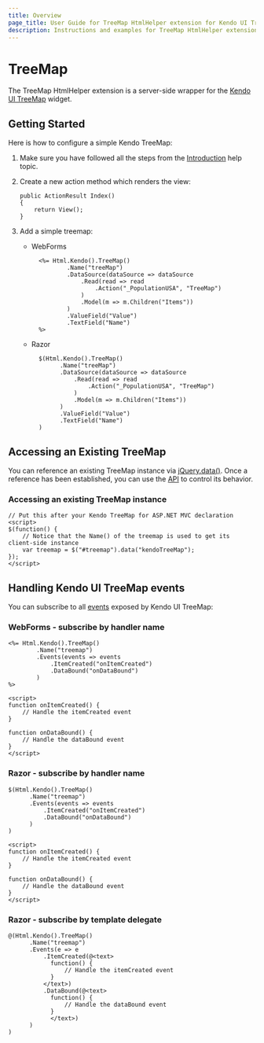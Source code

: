 ```yaml
---
title: Overview
page_title: User Guide for TreeMap HtmlHelper extension for Kendo UI TreeMap widget
description: Instructions and examples for TreeMap HtmlHelper extension for Kendo UI TreeMap for ASP.NET MVC.
---
```


# TreeMap

The TreeMap HtmlHelper extension is a server-side wrapper for the [Kendo UI TreeMap](/api/dataviz/treemap) widget.

## Getting Started

Here is how to configure a simple Kendo TreeMap:

1.  Make sure you have followed all the steps from the [Introduction](/aspnet-mvc/introduction) help topic.

2.  Create a new action method which renders the view:

        public ActionResult Index()
        {
            return View();
        }

3.  Add a simple treemap:
    - WebForms

            <%= Html.Kendo().TreeMap()
                    .Name("treeMap")
                    .DataSource(dataSource => dataSource
                        .Read(read => read
                            .Action("_PopulationUSA", "TreeMap")
                        )
                        .Model(m => m.Children("Items"))
                    )
                    .ValueField("Value")
                    .TextField("Name")
            %>

    - Razor

            $(Html.Kendo().TreeMap()
                  .Name("treeMap")
                  .DataSource(dataSource => dataSource
                      .Read(read => read
                          .Action("_PopulationUSA", "TreeMap")
                      )
                      .Model(m => m.Children("Items"))
                  )
                  .ValueField("Value")
                  .TextField("Name")
            )

## Accessing an Existing TreeMap

You can reference an existing TreeMap instance via [jQuery.data()](http://api.jquery.com/jQuery.data/).
Once a reference has been established, you can use the [API](/api/dataviz/treemap#methods) to control its behavior.

### Accessing an existing TreeMap instance

    // Put this after your Kendo TreeMap for ASP.NET MVC declaration
    <script>
    $(function() {
        // Notice that the Name() of the treemap is used to get its client-side instance
        var treemap = $("#treemap").data("kendoTreeMap");
    });
    </script>

## Handling Kendo UI TreeMap events

You can subscribe to all [events](/api/dataviz/treemap#events) exposed by Kendo UI TreeMap:

### WebForms - subscribe by handler name

    <%= Html.Kendo().TreeMap()
            .Name("treemap")
            .Events(events => events
                .ItemCreated("onItemCreated")
                .DataBound("onDataBound")
            )
    %>

    <script>
    function onItemCreated() {
        // Handle the itemCreated event
    }

    function onDataBound() {
        // Handle the dataBound event
    }
    </script>


### Razor - subscribe by handler name

    $(Html.Kendo().TreeMap()
          .Name("treemap")
          .Events(events => events
              .ItemCreated("onItemCreated")
              .DataBound("onDataBound")
          )
    )

    <script>
    function onItemCreated() {
        // Handle the itemCreated event
    }

    function onDataBound() {
        // Handle the dataBound event
    }
    </script>


### Razor - subscribe by template delegate

    @(Html.Kendo().TreeMap()
          .Name("treemap")
          .Events(e => e
              .ItemCreated(@<text>
                function() {
                    // Handle the itemCreated event
                }
              </text>)
              .DataBound(@<text>
                function() {
                    // Handle the dataBound event
                }
                </text>)
          )
    )
